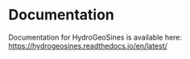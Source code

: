 # Documentation
Documentation for HydroGeoSines is available here: https://hydrogeosines.readthedocs.io/en/latest/

